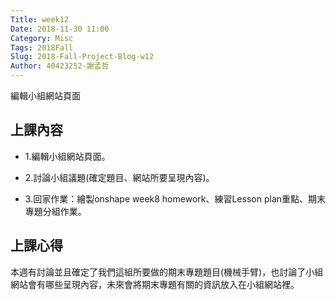 ```yaml
---
Title: week12
Date: 2018-11-30 11:00
Category: Misc
Tags: 2018Fall
Slug: 2018-Fall-Project-Blog-w12
Author: 40423252-謝孟哲
---
```


編輯小組網站頁面

<!-- PELICAN_END_SUMMARY -->

上課內容
----
* 1.編輯小組網站頁面。

* 2.討論小組議題(確定題目、網站所要呈現內容)。

* 3.回家作業：繪製onshape week8 homework、練習Lesson plan重點、期末專題分組作業。


上課心得
----
本週有討論並且確定了我們這組所要做的期末專題題目(機械手臂)，也討論了小組網站會有哪些呈現內容，未來會將期末專題有關的資訊放入在小組網站裡。
